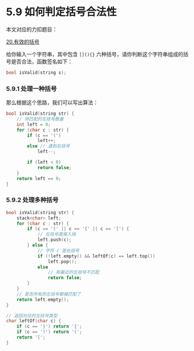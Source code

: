 # 5.9 如何判定括号合法性

本文对应的力扣题目：

[20.有效的括号](https://leetcode-cn.com/problems/valid-parentheses)

给你输入一个字符串，其中包含 `[](){}` 六种括号，请你判断这个字符串组成的括号是否合法，函数签名如下：

```cpp
bool isValid(string s);
```

### 5.9.1 处理一种括号

那么根据这个思路，我们可以写出算法：

```cpp
bool isValid(string str) {
    // 待匹配的左括号数量
    int left = 0;
    for (char c : str) {
        if (c == '(')
            left++;
        else // 遇到右括号
            left--;

        if (left < 0)
            return false;
    }
    return left == 0;
}
```

### 5.9.2 处理多种括号

```cpp
bool isValid(string str) {
    stack<char> left;
    for (char c : str) {
        if (c == '(' || c == '{' || c == '[') {
            // 左括号直接入栈
            left.push(c);
        } else {
            // 字符 c 是右括号
            if (!left.empty() && leftOf(c) == left.top())
                left.pop();
            else
                // 和最近的左括号不匹配
                return false;
        }
    }
    // 是否所有的左括号都被匹配了
    return left.empty();
}

// 返回对应的左括号类型
char leftOf(char c) {
    if (c == '}') return '{';
    if (c == ')') return '(';
    return '[';
}
```

